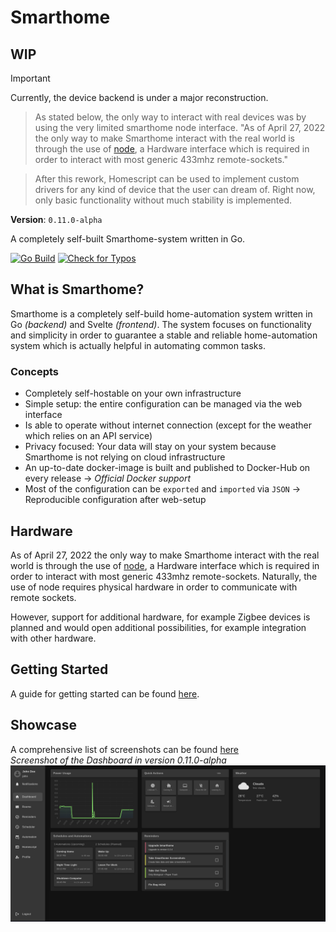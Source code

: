 # Smarthome

## WIP
> [!IMPORTANT]
> Currently, the device backend is under a major reconstruction.

> As stated below, the only way to interact with real devices was by using the very limited smarthome node interface.
> "As of April 27, 2022 the only way to make Smarthome interact with the real world is through the use of [node](https://github.com/smarthome-go/node), a Hardware interface which is required in order to interact with most generic 433mhz remote-sockets."

> After this rework, Homescript can be used to implement custom drivers for any kind of device that the user can dream of. Right now, only basic functionality without much stability is implemented.

**Version**: `0.11.0-alpha`

A completely self-built Smarthome-system written in Go.

[![Go Build](https://github.com/smarthome-go/smarthome/actions/workflows/go.yml/badge.svg)](https://github.com/smarthome-go/smarthome/actions/workflows/go.yml)
[![Check for Typos](https://github.com/smarthome-go/smarthome/actions/workflows/typos.yml/badge.svg)](https://github.com/smarthome-go/smarthome/actions/workflows/typos.yml)

## What is Smarthome?
Smarthome is a completely self-build home-automation system written in Go *(backend)* and Svelte *(frontend)*.
The system focuses on functionality and simplicity in order to guarantee a stable and reliable home-automation system which is actually helpful in automating common tasks.

### Concepts
- Completely self-hostable on your own infrastructure
- Simple setup: the entire configuration can be managed via the web interface
- Is able to operate without internet connection (except for the weather which relies on an API service)
- Privacy focused: Your data will stay on your system because Smarthome is not relying on cloud infrastructure
- An up-to-date docker-image is built and published to Docker-Hub on every release → *Official Docker support*
- Most of the configuration can be `exported` and `imported` via `JSON` → Reproducible configuration after web-setup

## Hardware
As of April 27, 2022 the only way to make Smarthome interact with the real world is through the use of [node](https://github.com/smarthome-go/node), a Hardware interface which is required in order to interact with most generic 433mhz remote-sockets.
Naturally, the use of node requires physical hardware in order to communicate with remote sockets.

However, support for additional hardware, for example Zigbee devices is planned and would open additional possibilities, for example integration with other hardware.

## Getting Started
A guide for getting started can be found [here](./docs/Quickstart.md).

## Showcase
A comprehensive list of screenshots can be found [here](https://github.com/smarthome-go/docs/blob/main/server/screenshots/README.md)  
*Screenshot of the Dashboard in version 0.11.0-alpha*
![](https://raw.githubusercontent.com/smarthome-go/docs/main/server/screenshots/dashboard.png)
